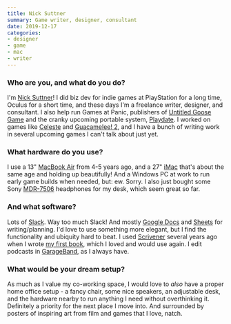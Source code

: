 ```yaml
---
title: Nick Suttner
summary: Game writer, designer, consultant
date: 2019-12-17
categories:
- designer
- game
- mac
- writer
---
```


### Who are you, and what do you do?

I'm [Nick Suttner](https://nicksuttner.com/ "Nick's website.")! I did biz dev for indie games at PlayStation for a long time, Oculus for a short time, and these days I'm a freelance writer, designer, and consultant. I also help run Games at Panic, publishers of [Untitled Goose Game][untitled-goose-game] and the cranky upcoming portable system, [Playdate][]. I worked on games like [Celeste][] and [Guacamelee! 2][guacamelee-2], and I have a bunch of writing work in several upcoming games I can't talk about just yet.

### What hardware do you use?

I use a 13" [MacBook Air][macbook-air] from 4-5 years ago, and a 27" [iMac][] that's about the same age  and holding up beautifully! And a Windows PC at work to run early game builds when needed, but: ew. Sorry. I also just bought some Sony [MDR-7506][] headphones for my desk, which seem great so far.

### And what software?

Lots of [Slack][]. Way too much Slack! And mostly [Google Docs][google-docs] and [Sheets][google-sheets] for writing/planning. I'd love to use something more elegant, but I find the functionality and ubiquity hard to beat. I used [Scrivener][] several years ago when I wrote [my first book](https://bossfightbooks.com/products/shadow-of-the-colossus-by-nick-suttner "Nick's book about Shadow of the Colossus."), which I loved and would use again. I edit podcasts in [GarageBand][], as I always have.

### What would be your dream setup?

As much as I value my co-working space, I would love to _also_ have a proper home office setup - a fancy chair, some nice speakers, an adjustable desk, and the hardware nearby to run anything I need without overthinking it. Definitely a priority for the next place I move into. And surrounded by posters of inspiring art from film and games that I love, natch.

[celeste]: https://en.wikipedia.org/wiki/Celeste_(video_game) "A platforming game."
[garageband]: https://www.apple.com/mac/garageband/ "An audio recording and editing tool for the Mac."
[google-docs]: https://en.wikipedia.org/wiki/Google_Docs "A web-based office suite."
[google-sheets]: https://www.google.com/sheets/about/ "Online spreadsheet software."
[guacamelee-2]: https://en.wikipedia.org/wiki/Guacamelee!_2 "A platforming game."
[imac]: https://www.apple.com/imac-24/ "An all-in-one computer."
[macbook-air]: https://www.apple.com/macbook-air/ "A very thin laptop."
[mdr-7506]: http://web.archive.org/web/20230522193817/https://www.amazon.com/Sony-MDR7506-Professional-Diaphragm-Headphone/dp/B000AJIF4E "Studio-quality headphones."
[playdate]: https://play.date/ "A portable game console with a crank."
[scrivener]: http://www.literatureandlatte.com/scrivener.php "A Mac text editor aimed at writers."
[slack]: https://slack.com/intl/ja-jp/ "A collaboration service."
[untitled-goose-game]: http://goose.game/ "A horrible goose simulator game."
